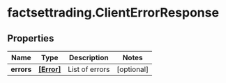 # factsettrading.ClientErrorResponse

## Properties

Name | Type | Description | Notes
------------ | ------------- | ------------- | -------------
**errors** | [**[Error]**](Error.md) | List of errors | [optional] 


